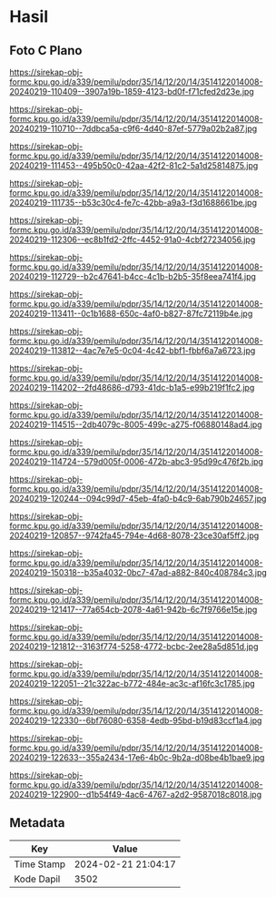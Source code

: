 # Hasil

## Foto C Plano

https://sirekap-obj-formc.kpu.go.id/a339/pemilu/pdpr/35/14/12/20/14/3514122014008-20240219-110409--3907a19b-1859-4123-bd0f-f71cfed2d23e.jpg

https://sirekap-obj-formc.kpu.go.id/a339/pemilu/pdpr/35/14/12/20/14/3514122014008-20240219-110710--7ddbca5a-c9f6-4d40-87ef-5779a02b2a87.jpg

https://sirekap-obj-formc.kpu.go.id/a339/pemilu/pdpr/35/14/12/20/14/3514122014008-20240219-111453--495b50c0-42aa-42f2-81c2-5a1d25814875.jpg

https://sirekap-obj-formc.kpu.go.id/a339/pemilu/pdpr/35/14/12/20/14/3514122014008-20240219-111735--b53c30c4-fe7c-42bb-a9a3-f3d1688661be.jpg

https://sirekap-obj-formc.kpu.go.id/a339/pemilu/pdpr/35/14/12/20/14/3514122014008-20240219-112306--ec8b1fd2-2ffc-4452-91a0-4cbf27234056.jpg

https://sirekap-obj-formc.kpu.go.id/a339/pemilu/pdpr/35/14/12/20/14/3514122014008-20240219-112729--b2c47641-b4cc-4c1b-b2b5-35f8eea741f4.jpg

https://sirekap-obj-formc.kpu.go.id/a339/pemilu/pdpr/35/14/12/20/14/3514122014008-20240219-113411--0c1b1688-650c-4af0-b827-87fc72119b4e.jpg

https://sirekap-obj-formc.kpu.go.id/a339/pemilu/pdpr/35/14/12/20/14/3514122014008-20240219-113812--4ac7e7e5-0c04-4c42-bbf1-fbbf6a7a6723.jpg

https://sirekap-obj-formc.kpu.go.id/a339/pemilu/pdpr/35/14/12/20/14/3514122014008-20240219-114202--2fd48686-d793-41dc-b1a5-e99b219f1fc2.jpg

https://sirekap-obj-formc.kpu.go.id/a339/pemilu/pdpr/35/14/12/20/14/3514122014008-20240219-114515--2db4079c-8005-499c-a275-f06880148ad4.jpg

https://sirekap-obj-formc.kpu.go.id/a339/pemilu/pdpr/35/14/12/20/14/3514122014008-20240219-114724--579d005f-0006-472b-abc3-95d99c476f2b.jpg

https://sirekap-obj-formc.kpu.go.id/a339/pemilu/pdpr/35/14/12/20/14/3514122014008-20240219-120244--094c99d7-45eb-4fa0-b4c9-6ab790b24657.jpg

https://sirekap-obj-formc.kpu.go.id/a339/pemilu/pdpr/35/14/12/20/14/3514122014008-20240219-120857--9742fa45-794e-4d68-8078-23ce30af5ff2.jpg

https://sirekap-obj-formc.kpu.go.id/a339/pemilu/pdpr/35/14/12/20/14/3514122014008-20240219-150318--b35a4032-0bc7-47ad-a882-840c408784c3.jpg

https://sirekap-obj-formc.kpu.go.id/a339/pemilu/pdpr/35/14/12/20/14/3514122014008-20240219-121417--77a654cb-2078-4a61-942b-6c7f9766e15e.jpg

https://sirekap-obj-formc.kpu.go.id/a339/pemilu/pdpr/35/14/12/20/14/3514122014008-20240219-121812--3163f774-5258-4772-bcbc-2ee28a5d851d.jpg

https://sirekap-obj-formc.kpu.go.id/a339/pemilu/pdpr/35/14/12/20/14/3514122014008-20240219-122051--21c322ac-b772-484e-ac3c-af16fc3c1785.jpg

https://sirekap-obj-formc.kpu.go.id/a339/pemilu/pdpr/35/14/12/20/14/3514122014008-20240219-122330--6bf76080-6358-4edb-95bd-b19d83ccf1a4.jpg

https://sirekap-obj-formc.kpu.go.id/a339/pemilu/pdpr/35/14/12/20/14/3514122014008-20240219-122633--355a2434-17e6-4b0c-9b2a-d08be4b1bae9.jpg

https://sirekap-obj-formc.kpu.go.id/a339/pemilu/pdpr/35/14/12/20/14/3514122014008-20240219-122900--d1b54f49-4ac6-4767-a2d2-9587018c8018.jpg


## Metadata

| Key        | Value               |
| ---------- | ------------------- |
| Time Stamp | 2024-02-21 21:04:17 |
| Kode Dapil | 3502                |



